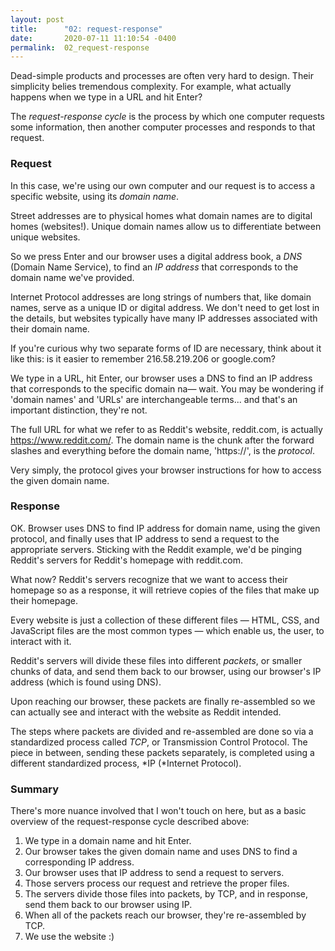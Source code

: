 ```yaml
---
layout: post
title:      "02: request-response"
date:       2020-07-11 11:10:54 -0400
permalink:  02_request-response
---
```



Dead-simple products and processes are often very hard to design. Their simplicity belies tremendous complexity. For example, what actually happens when we type in a URL and hit Enter?

The *request-response cycle* is the process by which one computer requests some information, then another computer processes and responds to that request. 


### Request

In this case, we're using our own computer and our request is to access a specific website, using its *domain name*. 

Street addresses are to physical homes what domain names are to digital homes (websites!). Unique domain names allow us to differentiate between unique websites.

So we press Enter and our browser uses a digital address book, a *DNS* (Domain Name Service), to find an *IP address* that corresponds to the domain name we've provided.

Internet Protocol addresses are long strings of numbers that, like domain names, serve as a unique ID or digital address. We don't need to get lost in the details, but websites typically have many IP addresses associated with their domain name.

If you're curious why two separate forms of ID are necessary, think about it like this: is it easier to remember 216.58.219.206 or google.com?

We type in a URL, hit Enter, our browser uses a DNS to find an IP address that corresponds to the specific domain na— wait. You may be wondering if 'domain names' and 'URLs'  are interchangeable terms... and that's an important distinction, they're not.

The full URL for what we refer to as Reddit's website, reddit.com, is actually https://www.reddit.com/. The domain name is the chunk after the forward slashes and everything before the domain name, 'https://', is the *protocol*. 

Very simply, the protocol gives your browser instructions for how to access the given domain name.


### Response

OK. Browser uses DNS to find IP address for domain name, using the given protocol, and finally uses that IP address to send a request to the appropriate servers. Sticking with the Reddit example, we'd be pinging Reddit's servers for Reddit's homepage with reddit.com.

What now? Reddit's servers recognize that we want to access their homepage so as a response, it will retrieve copies of the files that make up their homepage.

Every website is just a collection of these different files — HTML, CSS, and JavaScript files are the most common types — which enable us, the user, to interact with it.

Reddit's servers will divide these files into different *packets*, or smaller chunks of data, and send them back to our browser, using our browser's IP address (which is found using DNS).

Upon reaching our browser, these packets are finally re-assembled so we can actually see and interact with the website as Reddit intended.

The steps where packets are divided and re-assembled are done so via a standardized process called *TCP*, or Transmission Control Protocol. The piece in between, sending these packets separately, is completed using a different standardized process, *IP (*Internet Protocol).


### Summary

There's more nuance involved that I won't touch on here, but as a basic overview of the request-response cycle described above:

1. We type in a domain name and hit Enter.
2. Our browser takes the given domain name and uses DNS to find a corresponding IP address.
3. Our browser uses that IP address to send a request to servers.
4. Those servers process our request and retrieve the proper files.
5. The servers divide those files into packets, by TCP, and in response, send them back to our browser using IP.
6. When all of the packets reach our browser, they're re-assembled by TCP.
7. We use the website :)
